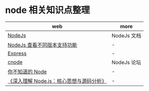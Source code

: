 # node 相关知识点整理

| web                                                                                          | more        |
| -------------------------------------------------------------------------------------------- | ----------- |
| [NodeJs](http://nodejs.cn/api/)                                                              | NodeJs 文档 |
| [NodeJs 查看不同版本支持功能](http://node.green/)                                            | -           |
| [Express](http://www.expressjs.com.cn/)                                                      | -           |
| [cnode](https://cnodejs.org/)                                                                | NodeJs 论坛 |
| [你不知道的 Node](https://github.com/xitu/gold-miner/blob/master/TODO/you-dont-know-node.md) | -           |
| [《深入理解 Node.js：核心思想与源码分析》](https://yjhjstz.gitbooks.io/deep-into-node/)      | -           |

